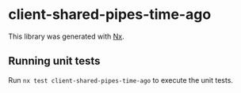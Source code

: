 # client-shared-pipes-time-ago

This library was generated with [Nx](https://nx.dev).

## Running unit tests

Run `nx test client-shared-pipes-time-ago` to execute the unit tests.
